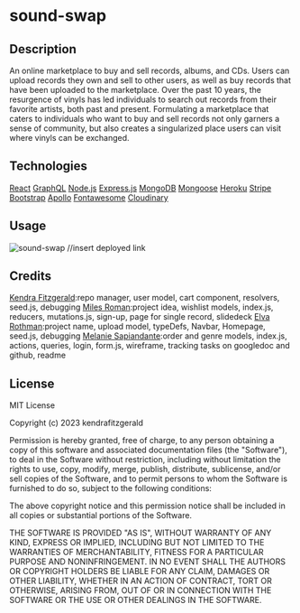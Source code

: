 # sound-swap
## Description
An online marketplace to buy and sell records, albums, and CDs. Users can upload records they own and sell to other users, as well as buy records that have been uploaded to the marketplace. Over the past 10 years, the resurgence of vinyls  has led individuals to search out records from their favorite artists, both past and present. Formulating a marketplace that caters to individuals who want to buy and sell records not only garners a sense of community, but also creates  a singularized place users can visit where vinyls can be exchanged.  

## Technologies 
[React](https://legacy.reactjs.org/docs/getting-started.html)
[GraphQL](https://www.howtographql.com/basics/1-graphql-is-the-better-rest/)
[Node.js](https://coding-boot-camp.github.io/full-stack/nodejs/how-to-install-nodejs)
[Express.js](https://expressjs.com/)
[MongoDB](https://www.mongodb.com/)
[Mongoose](https://www.npmjs.com/package/mongoose)
[Heroku](https://www.heroku.com/what)
[Stripe](https://stripe.com/)
[Bootstrap](https://getbootstrap.com/)
[Apollo](https://www.apollographql.com/docs/apollo-server/v3/)
[Fontawesome](https://fontawesome.com/)
[Cloudinary](https://cloudinary.com/)

## Usage
![sound-swap](https://github.com/msapiandante/sound-swap/assets/126308793/fa828356-4aff-4091-bdf3-0a0409898650)
//insert deployed link 


## Credits
[Kendra Fitzgerald](https://github.com/kendrafitzgerald):repo manager, user model, cart component, resolvers, seed.js, debugging
[Miles Roman](https://github.com/Myroman81):project idea, wishlist models, index.js, reducers, mutations.js, sign-up, page for single record, slidedeck
[Elva Rothman](https://github.com/erothman1):project name, upload model, typeDefs, Navbar, Homepage, seed.js, debugging 
[Melanie Sapiandante](https://github.com/msapiandante):order and genre models, index.js, actions, queries, login, form.js, wireframe, tracking tasks on googledoc and github, readme



## License

MIT License

Copyright (c) 2023 kendrafitzgerald

Permission is hereby granted, free of charge, to any person obtaining a copy
of this software and associated documentation files (the "Software"), to deal
in the Software without restriction, including without limitation the rights
to use, copy, modify, merge, publish, distribute, sublicense, and/or sell
copies of the Software, and to permit persons to whom the Software is
furnished to do so, subject to the following conditions:

The above copyright notice and this permission notice shall be included in all
copies or substantial portions of the Software.

THE SOFTWARE IS PROVIDED "AS IS", WITHOUT WARRANTY OF ANY KIND, EXPRESS OR
IMPLIED, INCLUDING BUT NOT LIMITED TO THE WARRANTIES OF MERCHANTABILITY,
FITNESS FOR A PARTICULAR PURPOSE AND NONINFRINGEMENT. IN NO EVENT SHALL THE
AUTHORS OR COPYRIGHT HOLDERS BE LIABLE FOR ANY CLAIM, DAMAGES OR OTHER
LIABILITY, WHETHER IN AN ACTION OF CONTRACT, TORT OR OTHERWISE, ARISING FROM,
OUT OF OR IN CONNECTION WITH THE SOFTWARE OR THE USE OR OTHER DEALINGS IN THE
SOFTWARE.



